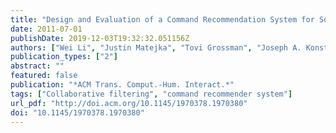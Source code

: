 ```yaml
---
title: "Design and Evaluation of a Command Recommendation System for Software Applications"
date: 2011-07-01
publishDate: 2019-12-03T19:32:32.051156Z
authors: ["Wei Li", "Justin Matejka", "Tovi Grossman", "Joseph A. Konstan", "George Fitzmaurice"]
publication_types: ["2"]
abstract: ""
featured: false
publication: "*ACM Trans. Comput.-Hum. Interact.*"
tags: ["Collaborative filtering", "command recommender system"]
url_pdf: "http://doi.acm.org/10.1145/1970378.1970380"
doi: "10.1145/1970378.1970380"
---
```


